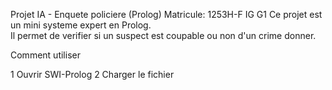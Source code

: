  Projet IA - Enquete policiere (Prolog)
Matricule: 1253H-F IG G1
Ce projet est un mini systeme expert en Prolog.  
Il permet de verifier si un suspect est coupable ou non d'un crime donner.  

Comment utiliser

1 Ouvrir SWI-Prolog
2 Charger le fichier 
